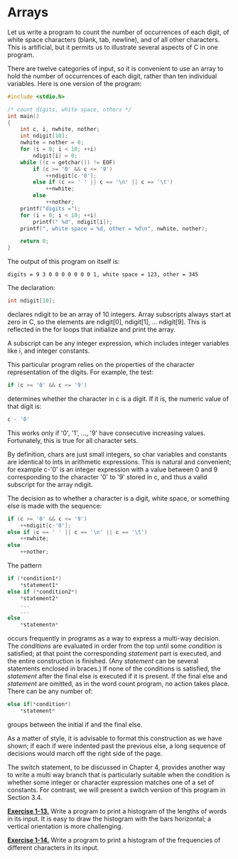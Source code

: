 # Arrays

Let us write a program to count the number of occurrences of each digit, of white space characters (blank, tab, newline), and of all other characters. This is artificial, but it permits us to illustrate several aspects of C in one program.

There are twelve categories of input, so it is convenient to use an array to hold the number of occurrences of each digit, rather than ten individual variables. Here is one version of the program:

```c
#include <stdio.h> 

/* count digits, white space, others */ 
int main() 
{ 
    int c, i, nwhite, nother; 
    int ndigit[10]; 
    nwhite = nother = 0; 
    for (i = 0; i < 10; ++i) 
        ndigit[i] = 0; 
    while ((c = getchar()) != EOF) 
        if (c >= '0' && c <= '9') 
            ++ndigit[c-'0']; 
        else if (c == ' ' || c == '\n' || c == '\t') 
            ++nwhite; 
        else 
            ++nother; 
    printf("digits ="); 
    for (i = 0; i < 10; ++i) 
        printf(" %d", ndigit[i]); 
    printf(", white space = %d, other = %d\n", nwhite, nother); 

    return 0;
}
```

The output of this program on itself is:

```
digits = 9 3 0 0 0 0 0 0 0 1, white space = 123, other = 345 
```

The declaration:

```c
int ndigit[10];
```

declares ndigit to be an array of 10 integers. Array subscripts always start at zero in C, so the elements are ndigit[0], ndigit[1], ... ndigit[9]. This is reflected in the for loops that initialize and print the array.

A subscript can be any integer expression, which includes integer variables like i, and integer constants.

This particular program relies on the properties of the character representation of the digits. For example, the test:


```c
if (c >= '0' && c <= '9')
```

determines whether the character in c is a digit. If it is, the numeric value of that digit is:

```c
c - '0'
```

This works only if '0', '1', ..., '9' have consecutive increasing values. Fortunately, this is true for all character sets.

By definition, chars are just small integers, so char variables and constants are identical to ints in arithmetic expressions. This is natural and convenient; for example c-'0' is an integer expression with a value between 0 and 9 corresponding to the character '0' to '9' stored in c, and thus a valid subscript for the array ndigit.

The decision as to whether a character is a digit, white space, or something else is made with the sequence:

```c
if (c >= '0' && c <= '9') 
    ++ndigit[c-'0']; 
else if (c == ' ' || c == '\n' || c == '\t') 
    ++nwhite; 
else 
    ++nother; 
```

The pattern

```c
if (*condition1*) 
    *statement1* 
else if (*condition2*) 
    *statement2* 
    ...
    ... 
else
    *statementn*
```

occurs frequently in programs as a way to express a multi-way decision. The *conditions* are evaluated in order from the top until some *condition* is satisfied; at that point the corresponding *statement* part is executed, and the entire construction is finished. (Any *statement* can be several statements enclosed in braces.) If none of the conditions is satisfied, the *statement* after the final else is executed if it is present. If the final else and *statement* are omitted, as in the word count program, no action takes place. There can be any number of:

```c
else if(*condition*) 
    *statement*
```

groups between the initial if and the final else.

As a matter of style, it is advisable to format this construction as we have shown; if each if were indented past the previous else, a long sequence of decisions would march off the right side of the page.

The switch statement, to be discussed in Chapter 4, provides another way to write a multi way branch that is particularly suitable when the condition is whether some integer or character expression matches one of a set of constants. For contrast, we will present a switch version of this program in Section 3.4.

[**Exercise 1-13.**]() Write a program to print a histogram of the lengths of words in its input. It is easy to draw the histogram with the bars horizontal; a vertical orientation is more challenging.

[**Exercise 1-14.**]() Write a program to print a histogram of the frequencies of different characters in its input.